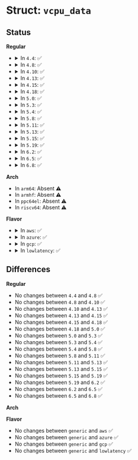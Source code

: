 # Struct: <code>vcpu_data</code>

## Status
<b>Regular</b>
<ul>
<li>
<details>
<summary>In <code>4.4</code>: ✅</summary>

```c
struct vcpu_data {
    u64 pi_desc_addr;
    u32 vector;
};
```
</details>
</li>
<li>
<details>
<summary>In <code>4.8</code>: ✅</summary>

```c
struct vcpu_data {
    u64 pi_desc_addr;
    u32 vector;
};
```
</details>
</li>
<li>
<details>
<summary>In <code>4.10</code>: ✅</summary>

```c
struct vcpu_data {
    u64 pi_desc_addr;
    u32 vector;
};
```
</details>
</li>
<li>
<details>
<summary>In <code>4.13</code>: ✅</summary>

```c
struct vcpu_data {
    u64 pi_desc_addr;
    u32 vector;
};
```
</details>
</li>
<li>
<details>
<summary>In <code>4.15</code>: ✅</summary>

```c
struct vcpu_data {
    u64 pi_desc_addr;
    u32 vector;
};
```
</details>
</li>
<li>
<details>
<summary>In <code>4.18</code>: ✅</summary>

```c
struct vcpu_data {
    u64 pi_desc_addr;
    u32 vector;
};
```
</details>
</li>
<li>
<details>
<summary>In <code>5.0</code>: ✅</summary>

```c
struct vcpu_data {
    u64 pi_desc_addr;
    u32 vector;
};
```
</details>
</li>
<li>
<details>
<summary>In <code>5.3</code>: ✅</summary>

```c
struct vcpu_data {
    u64 pi_desc_addr;
    u32 vector;
};
```
</details>
</li>
<li>
<details>
<summary>In <code>5.4</code>: ✅</summary>

```c
struct vcpu_data {
    u64 pi_desc_addr;
    u32 vector;
};
```
</details>
</li>
<li>
<details>
<summary>In <code>5.8</code>: ✅</summary>

```c
struct vcpu_data {
    u64 pi_desc_addr;
    u32 vector;
};
```
</details>
</li>
<li>
<details>
<summary>In <code>5.11</code>: ✅</summary>

```c
struct vcpu_data {
    u64 pi_desc_addr;
    u32 vector;
};
```
</details>
</li>
<li>
<details>
<summary>In <code>5.13</code>: ✅</summary>

```c
struct vcpu_data {
    u64 pi_desc_addr;
    u32 vector;
};
```
</details>
</li>
<li>
<details>
<summary>In <code>5.15</code>: ✅</summary>

```c
struct vcpu_data {
    u64 pi_desc_addr;
    u32 vector;
};
```
</details>
</li>
<li>
<details>
<summary>In <code>5.19</code>: ✅</summary>

```c
struct vcpu_data {
    u64 pi_desc_addr;
    u32 vector;
};
```
</details>
</li>
<li>
<details>
<summary>In <code>6.2</code>: ✅</summary>

```c
struct vcpu_data {
    u64 pi_desc_addr;
    u32 vector;
};
```
</details>
</li>
<li>
<details>
<summary>In <code>6.5</code>: ✅</summary>

```c
struct vcpu_data {
    u64 pi_desc_addr;
    u32 vector;
};
```
</details>
</li>
<li>
<details>
<summary>In <code>6.8</code>: ✅</summary>

```c
struct vcpu_data {
    u64 pi_desc_addr;
    u32 vector;
};
```
</details>
</li>
</ul>
<b>Arch</b>
<ul>
<li>
In <code>arm64</code>: Absent ⚠️
</li>
<li>
In <code>armhf</code>: Absent ⚠️
</li>
<li>
In <code>ppc64el</code>: Absent ⚠️
</li>
<li>
In <code>riscv64</code>: Absent ⚠️
</li>
</ul>
<b>Flavor</b>
<ul>
<li>
<details>
<summary>In <code>aws</code>: ✅</summary>

```c
struct vcpu_data {
    u64 pi_desc_addr;
    u32 vector;
};
```
</details>
</li>
<li>
<details>
<summary>In <code>azure</code>: ✅</summary>

```c
struct vcpu_data {
    u64 pi_desc_addr;
    u32 vector;
};
```
</details>
</li>
<li>
<details>
<summary>In <code>gcp</code>: ✅</summary>

```c
struct vcpu_data {
    u64 pi_desc_addr;
    u32 vector;
};
```
</details>
</li>
<li>
<details>
<summary>In <code>lowlatency</code>: ✅</summary>

```c
struct vcpu_data {
    u64 pi_desc_addr;
    u32 vector;
};
```
</details>
</li>
</ul>

## Differences
<b>Regular</b>
<ul>
<li>
No changes between <code>4.4</code> and <code>4.8</code> ✅
</li>
<li>
No changes between <code>4.8</code> and <code>4.10</code> ✅
</li>
<li>
No changes between <code>4.10</code> and <code>4.13</code> ✅
</li>
<li>
No changes between <code>4.13</code> and <code>4.15</code> ✅
</li>
<li>
No changes between <code>4.15</code> and <code>4.18</code> ✅
</li>
<li>
No changes between <code>4.18</code> and <code>5.0</code> ✅
</li>
<li>
No changes between <code>5.0</code> and <code>5.3</code> ✅
</li>
<li>
No changes between <code>5.3</code> and <code>5.4</code> ✅
</li>
<li>
No changes between <code>5.4</code> and <code>5.8</code> ✅
</li>
<li>
No changes between <code>5.8</code> and <code>5.11</code> ✅
</li>
<li>
No changes between <code>5.11</code> and <code>5.13</code> ✅
</li>
<li>
No changes between <code>5.13</code> and <code>5.15</code> ✅
</li>
<li>
No changes between <code>5.15</code> and <code>5.19</code> ✅
</li>
<li>
No changes between <code>5.19</code> and <code>6.2</code> ✅
</li>
<li>
No changes between <code>6.2</code> and <code>6.5</code> ✅
</li>
<li>
No changes between <code>6.5</code> and <code>6.8</code> ✅
</li>
</ul>
<b>Arch</b>
<ul>
</ul>
<b>Flavor</b>
<ul>
<li>
No changes between <code>generic</code> and <code>aws</code> ✅
</li>
<li>
No changes between <code>generic</code> and <code>azure</code> ✅
</li>
<li>
No changes between <code>generic</code> and <code>gcp</code> ✅
</li>
<li>
No changes between <code>generic</code> and <code>lowlatency</code> ✅
</li>
</ul>
